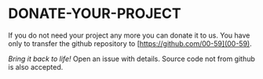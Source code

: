 # DONATE-YOUR-PROJECT

If you do not need your project any more you can donate it to us.
You have only to transfer the github repository to [https://github.com/00-59](00-59).

*Bring it back to life!* 
Open an issue with details.
Source code not from github is also accepted.
